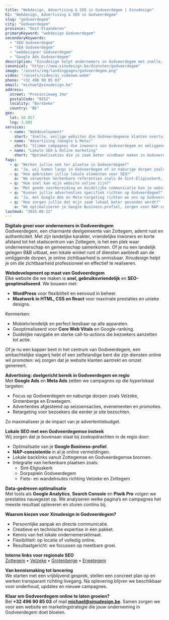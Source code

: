 ```yaml
---
title: "Webdesign, Advertising & SEO in Godveerdegem | Xinudesign"
h1: "Webdesign, Advertising & SEO in Godveerdegem"
slug: "godveerdegem"
city: "Godveerdegem"
province: "Oost-Vlaanderen"
primaryKeyword: "webdesign Godveerdegem"
secondaryKeywords:
  - "SEO Godveerdegem"
  - "SEA Godveerdegem"
  - "webdesigner Godveerdegem"
  - "Google Ads Godveerdegem"
description: "Xinudesign helpt ondernemers in Godveerdegem met snelle, gebruiksvriendelijke websites, gerichte advertentiecampagnes en lokale SEO-strategieën die inspelen op de troeven van het dorp."
canonical: "https://www.xinudesign.be/diensten/godveerdegem"
image: "/assets/img/landingpages/godveerdegem.png"
video: "/assets/video/ai_videowm.webm"
phone: "+32 496 90 85 03"
email: "michael@xinudesign.be"
address:
  street: "Provincieweg 34a"
  postalCode: "9552"
  locality: "Borsbeke"
  country: "BE"
geo:
  lat: 50.857
  lng: 3.805
services:
  - name: "Webdevelopment"
    short: "Snelle, veilige websites die Godveerdegemse klanten overtuigen en converteren."
  - name: "Advertising (Google & Meta)"
    short: "Slimme campagnes die inwoners van Godveerdegem en omliggende dorpen gericht bereiken."
  - name: "Lokale SEO & Online marketing"
    short: "Optimalisaties die je zaak beter vindbaar maken in Godveerdegem en regio Zottegem."
faqs:
  - q: "Werken jullie ook ter plaatse in Godveerdegem?"
    a: "Ja, wij komen langs in Godveerdegem of in naburige dorpen zoals [Velzeke](/diensten/velzeke), [Grotenberge](/diensten/grotenberge) en [Erwetegem](/diensten/erwetegem). Online afspraken zijn ook mogelijk."
  - q: "Hoe gebruiken jullie lokale elementen voor SEO?"
    a: "We verwerken herkenbare referenties zoals de Sint-Eligiuskerk, het landelijke dorpsplein en nabijgelegen natuurwandelroutes in teksten, meta-data en visuals."
  - q: "Hoe snel kan mijn website online zijn?"
    a: "Met goede voorbereiding en duidelijke communicatie kan je website doorgaans binnen 2 tot 4 weken live staan."
  - q: "Kunnen jullie advertenties specifiek richten op Godveerdegem?"
    a: "Ja, met Google Ads en Meta-targeting richten we ons op Godveerdegem en omliggende regio’s, zodat je boodschap exact de juiste doelgroep bereikt."
  - q: "Hoe zorgen jullie dat mijn zaak lokaal beter gevonden wordt?"
    a: "We optimaliseren je Google Business-profiel, zorgen voor NAP-consistentie en bouwen lokale backlinks rond zoekwoorden zoals 'webdesigner Godveerdegem'."
lastmod: "2025-08-12"
---
```


**Digitale groei voor ondernemers in Godveerdegem**  
Godveerdegem, een charmante deelgemeente van Zottegem, ademt rust en authenticiteit. Met zijn landelijke karakter, vriendelijke inwoners en korte afstand tot het stadscentrum van Zottegem, is het een plek waar ondernemerschap en gemeenschap samenkomen. Of je nu een landelijk gelegen B&B uitbaat, een lokale winkel runt of diensten aanbiedt aan de omliggende dorpen, je online zichtbaarheid is onmisbaar. Xinudesign helpt je om die zichtbaarheid professioneel en effectief te realiseren.

**Webdevelopment op maat van Godveerdegem**  
Elke website die we maken is **snel, gebruiksvriendelijk** en **SEO-geoptimaliseerd**. We bouwen met:

- **WordPress** voor flexibiliteit en eenvoud in beheer.
- **Maatwerk in HTML, CSS en React** voor maximale prestaties en unieke designs.

Kenmerken:

- Mobielvriendelijk en perfect leesbaar op alle apparaten.
- Geoptimaliseerd voor **Core Web Vitals** en Google-ranking.
- Duidelijke navigatie en sterke call-to-actions die bezoekers aanzetten tot actie.

Of je nu een kapper bent in het centrum van Godveerdegem, een ambachtelijke slagerij hebt of een zelfstandige bent die zijn diensten online wil promoten: wij zorgen dat je website klanten aantrekt en omzet genereert.

**Advertising: doelgericht bereik in Godveerdegem en regio**  
Met **Google Ads** en **Meta Ads** zetten we campagnes op die hyperlokaal targeten:

- Focus op Godveerdegem en naburige dorpen zoals Velzeke, Grotenberge en Erwetegem.
- Advertenties afgestemd op seizoensacties, evenementen en promoties.
- Retargeting voor bezoekers die eerder je site bezochten.

Zo maximaliseer je de impact van je advertentiebudget.

**Lokale SEO met een Godveerdegemse insteek**  
Wij zorgen dat je bovenaan staat bij zoekopdrachten in de regio door:

- Optimalisatie van je **Google Business-profiel**.
- **NAP-consistentie** in al je online vermeldingen.
- Lokale backlinks vanuit Zottegemse en Godveerdegemse bronnen.
- Integratie van herkenbare plaatsen zoals:
  - Sint-Eligiuskerk
  - Dorpsplein Godveerdegem
  - Fiets- en wandelroutes richting Velzeke en Zottegem

**Data-gedreven optimalisatie**  
Met tools als **Google Analytics**, **Search Console** en **Piwik Pro** volgen we prestaties nauwgezet op. We analyseren welke pagina’s en campagnes het meeste resultaat opleveren en sturen continu bij.

**Waarom kiezen voor Xinudesign in Godveerdegem?**

- Persoonlijke aanpak en directe communicatie.
- Creatieve en technische expertise in één pakket.
- Kennis van het lokale ondernemersklimaat.
- Flexibiliteit: op locatie of volledig online.
- Resultaatgericht: we focussen op meetbare groei.

**Interne links voor regionale SEO**  
[Zottegem](/diensten/zottegem) • [Velzeke](/diensten/velzeke) • [Grotenberge](/diensten/grotenberge) • [Erwetegem](/diensten/erwetegem)

**Van kennismaking tot lancering**  
We starten met een vrijblijvend gesprek, stellen een concreet plan op en werken transparant richting livegang. Na oplevering blijven we beschikbaar voor onderhoud, updates en nieuwe campagnes.

**Klaar om Godveerdegem online te laten groeien?**  
Bel **+32 496 90 85 03** of mail **[michael@xinudesign.be](mailto:michael@xinudesign.be)**. Samen zorgen we voor een website en marketingstrategie die jouw onderneming in Godveerdegem doet bloeien.
